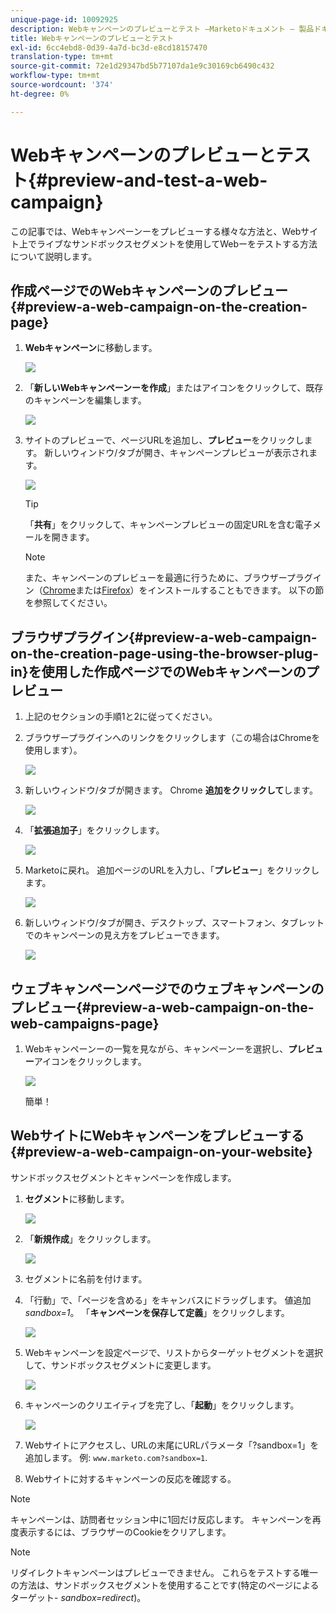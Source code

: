 ```yaml
---
unique-page-id: 10092925
description: Webキャンペーンのプレビューとテスト —Marketoドキュメント — 製品ドキュメント
title: Webキャンペーンのプレビューとテスト
exl-id: 6cc4ebd8-0d39-4a7d-bc3d-e8cd18157470
translation-type: tm+mt
source-git-commit: 72e1d29347bd5b77107da1e9c30169cb6490c432
workflow-type: tm+mt
source-wordcount: '374'
ht-degree: 0%

---
```


# Webキャンペーンのプレビューとテスト{#preview-and-test-a-web-campaign}

この記事では、Webキャンペーンーをプレビューする様々な方法と、Webサイト上でライブなサンドボックスセグメントを使用してWebーをテストする方法について説明します。

## 作成ページでのWebキャンペーンのプレビュー{#preview-a-web-campaign-on-the-creation-page}

1. **Webキャンペーン**&#x200B;に移動します。

   ![](assets/image2016-8-18-15-3a59-3a35.png)

1. 「**新しいWebキャンペーンーを作成**」またはアイコンをクリックして、既存のキャンペーンを編集します。

   ![](assets/create-new-or-edit-web-campaign.png)

1. サイトのプレビューで、ページURLを追加し、**プレビュー**&#x200B;をクリックします。 新しいウィンドウ/タブが開き、キャンペーンプレビューが表示されます。

   ![](assets/three-1.png)

   >[!TIP]
   >
   >「**共有**」をクリックして、キャンペーンプレビューの固定URLを含む電子メールを開きます。

   >[!NOTE]
   >
   >また、キャンペーンのプレビューを最適に行うために、ブラウザープラグイン（[Chrome](https://chrome.google.com/webstore/detail/marketo-web-personalizati/ldiddonjplchallbngbccbfdfeldohkj)または[Firefox](https://rtp-static.marketo.com/rtp/libs/mwp-0.0.0.8.xpi)）をインストールすることもできます。 以下の節を参照してください。

## ブラウザプラグイン{#preview-a-web-campaign-on-the-creation-page-using-the-browser-plug-in}を使用した作成ページでのWebキャンペーンのプレビュー

1. 上記のセクションの手順1と2に従ってください。

1. ブラウザープラグインへのリンクをクリックします（この場合はChromeを使用します）。

   ![](assets/4-1.png)

1. 新しいウィンドウ/タブが開きます。 Chrome **追加をクリックして**&#x200B;します。

   ![](assets/five.png)

1. 「**拡張追加子**」をクリックします。

   ![](assets/six.png)

1. Marketoに戻れ。 追加ページのURLを入力し、「**プレビュー**」をクリックします。

   ![](assets/seven.png)

1. 新しいウィンドウ/タブが開き、デスクトップ、スマートフォン、タブレットでのキャンペーンの見え方をプレビューできます。

   ![](assets/campaign-preview.png)

## ウェブキャンペーンページでのウェブキャンペーンのプレビュー{#preview-a-web-campaign-on-the-web-campaigns-page}

1. Webキャンペーンーの一覧を見ながら、キャンペーンーを選択し、**プレビュー**&#x200B;アイコンをクリックします。

   ![](assets/web-campaigns-1-preview-hand.png)

   簡単！

## WebサイトにWebキャンペーンをプレビューする{#preview-a-web-campaign-on-your-website}

サンドボックスセグメントとキャンペーンを作成します。

1. **セグメント**&#x200B;に移動します。

   ![](assets/new-dropdown-segments-hand.jpg)

1. 「**新規作成**」をクリックします。

   ![](assets/image2015-9-10-10-3a42-3a39.png)

1. セグメントに名前を付けます。

1. 「行動」で、「ページを含める」をキャンバスにドラッグします。 値追加*sandbox=1*。 「**キャンペーンを保存して定義**」をクリックします。

   ![](assets/segment.png)

1. Webキャンペーンを設定ページで、リストからターゲットセグメントを選択して、サンドボックスセグメントに変更します。

   ![](assets/set-web-campaign-target-segment.jpg)

1. キャンペーンのクリエイティブを完了し、「**起動**」をクリックします。

   ![](assets/click-launch.jpg)

1. Webサイトにアクセスし、URLの末尾にURLパラメータ「?sandbox=1」を追加します。 例: `www.marketo.com?sandbox=1`.

1. Webサイトに対するキャンペーンの反応を確認する。

>[!NOTE]
>
>キャンペーンは、訪問者セッション中に1回だけ反応します。 キャンペーンを再度表示するには、ブラウザーのCookieをクリアします。

>[!NOTE]
>
>リダイレクトキャンペーンはプレビューできません。 これらをテストする唯一の方法は、サンドボックスセグメントを使用することです(特定のページによるターゲット- *sandbox=redirect*)。
